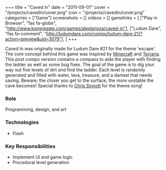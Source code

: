 +++
title = "Caved In"
date = "2011-09-01"
cover = "/projects/cavedin/cover.png"
icon = "/projects/cavedin/cover.png"
categories = ["Game"]
screenshots = []
videos = []
gamelinks = [
    ["Play in Browser", "fas fa-globe", "http://www.kongregate.com/games/alexlarioza/caved-in"],
    ["Ludum Dare", "fas fa-comment", "http://ludumdare.com/compo/ludum-dare-21/?action=preview&uid=3079"],
]
+++

Caved In was originally made for Ludum Dare #21 for the theme 'escape'. The core concept behind this game was inspired by [Minecraft](http://www.minecraft.net/) and [Terraria](http://www.terraria.org/). This post compo version contains a compass to aide the player with finding the ladder as well as some bug fixes. The goal of the game is to dig your way out five levels of dirt and find the ladder. Each level is randomly generated and filled with water, lava, treasure, and a damsel that needs saving. Beware; the closer you get to the surface, the more unstable the cave becomes! Special thanks to [Chris Sinnott](http://www.sinnottsoundworks.com/) for the theme song!

### Role
Programming, design, and art

### Technologies
* Flash

### Key Responsibilities
* Implement UI and game logic
* Procedural level generation